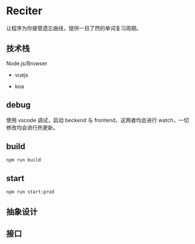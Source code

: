 # Reciter

让程序为你接管遗忘曲线，提供一目了然的单词复习周期。

## 技术栈

Node.js/Browser

- vuejs

- koa

## debug

使用 vscode 调试，启动 beckend 与 frontend，这两者均会进行 watch，一切修改均会进行热更新。

## build

```shell
npm run build
```

## start

```shell
npm run start:prod
```

## 抽象设计

## 接口
